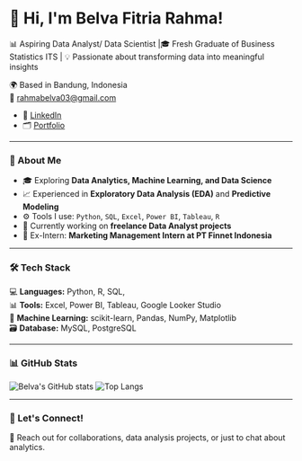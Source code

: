 # 👋 Hi, I'm Belva Fitria Rahma!

📊 Aspiring Data Analyst/ Data Scientist |🎓 Fresh Graduate of Business Statistics ITS |
💡 Passionate about transforming data into meaningful insights  

🌍 Based in Bandung, Indonesia  
📧 rahmabelva03@gmail.com 
- 💼 [LinkedIn](https://www.linkedin.com/in/belvafitriarahma)
- 🗂️ [Portfolio](https://bit.ly/PortofolioBelvaFitria)



---

### 🧠 About Me
- 🎓 Exploring **Data Analytics, Machine Learning, and Data Science**
- 📈 Experienced in **Exploratory Data Analysis (EDA)** and **Predictive Modeling**
- ⚙️ Tools I use: `Python`, `SQL`, `Excel`, `Power BI`, `Tableau`, `R`
- 🌱 Currently working on **freelance Data Analyst projects**
- 💼 Ex-Intern: **Marketing Management Intern at PT Finnet Indonesia**


---

### 🛠️ Tech Stack
💻 **Languages:** Python, R, SQL,  
📊 **Tools:** Excel, Power BI, Tableau, Google Looker Studio  
🧠 **Machine Learning:** scikit-learn, Pandas, NumPy, Matplotlib  
🗃️ **Database:** MySQL, PostgreSQL  

---

### 📊 GitHub Stats
![Belva's GitHub stats](https://github-readme-stats.vercel.app/api?username=belpa03&show_icons=true&theme=radical)
![Top Langs](https://github-readme-stats.vercel.app/api/top-langs/?username=belpa03&layout=compact&theme=radical)

---

### 💬 Let's Connect!
📩 Reach out for collaborations, data analysis projects, or just to chat about analytics.


<!--
**belpa03/belpa03** is a ✨ _special_ ✨ repository because its `README.md` (this file) appears on your GitHub profile.

Here are some ideas to get you started:

- 🔭 I’m currently working on ...
- 🌱 I’m currently learning ...
- 👯 I’m looking to collaborate on ...
- 🤔 I’m looking for help with ...
- 💬 Ask me about ...
- 📫 How to reach me: ...
- 😄 Pronouns: ...
- ⚡ Fun fact: ...
-->

